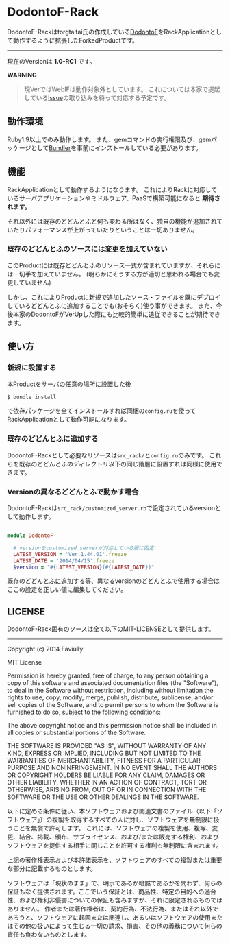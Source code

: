 # DodontoF-Rack

DodontoF-Rackはtorgtaitai氏の作成している[DodontoF](https://github.com/torgtaitai/DodontoF)をRackApplicationとして動作するように拡張したForkedProductです。

---

現在のVersionは **1.0-RC1** です。

**WARNING**
>現VerではWebIFは動作対象外としています。
>これについては本家で提起している[Issue](https://github.com/torgtaitai/DodontoF/issues/7)の取り込みを待って対応する予定です。

## 動作環境

Ruby1.9以上でのみ動作します。
また、gemコマンドの実行権限及び、gemパッケージとして[Bundler](http://bundler.io/)を事前にインストールしている必要があります。

## 機能

RackApplicationとして動作するようになります。
これによりRackに対応しているサーバアプリケーションやミドルウェア、PaaSで構築可能になると **期待されます。**

それ以外には既存のどどんとふと何も変わる所はなく、独自の機能が追加されていたりパフォーマンスが上がっていたりということは一切ありません。

### 既存のどどんとふのソースには変更を加えていない

このProductには既存どどんとふのリソース一式が含まれていますが、それらには一切手を加えていません。
(明らかにそうする方が適切と思われる場合でも変更していません)

しかし、これによりProductに新規で追加したソース・ファイルを既にデプロイしているどどんとふに追加することでも(おそらく)使う事ができます。
また、今後本家のDodontoFがVerUpした際にも比較的簡単に追従できることが期待できます。

## 使い方

### 新規に設置する

本Productをサーバの任意の場所に設置した後

```bash
$ bundle install
```

で依存パッケージを全てインストールすれば同梱の`config.ru`を使ってRackApplicationとして動作可能になります。

### 既存のどどんとふに追加する

DodontoF-Rackとして必要なリソースは`src_rack/`と`config.ru`のみです。
これらを既存のどどんとふのディレクトリ以下の同じ階層に設置すれば同様に使用できます。

### Versionの異なるどどんとふで動かす場合

DodontoF-Rackは`src_rack/customized_server.rb`で設定されているversionとして動作します。

```ruby

module DodontoF

  # versionをcustomized_serverが対応している版に固定
  LATEST_VERSION = 'Ver.1.44.01'.freeze
  LATEST_DATE = '2014/04/15'.freeze
  $version = "#{LATEST_VERSION}(#{LATEST_DATE})"
```

既存のどどんとふに追加する等、異なるversionのどどんとふで使用する場合はここの設定を正しい値に編集してください。

## LICENSE

DodontoF-Rack固有のソースは全て以下のMIT-LICENSEとして提供します。

---

Copyright (c) 2014 FaviuTy

MIT License

Permission is hereby granted, free of charge, to any person obtaining
a copy of this software and associated documentation files (the
"Software"), to deal in the Software without restriction, including
without limitation the rights to use, copy, modify, merge, publish,
distribute, sublicense, and/or sell copies of the Software, and to
permit persons to whom the Software is furnished to do so, subject to
the following conditions:

The above copyright notice and this permission notice shall be
included in all copies or substantial portions of the Software.

THE SOFTWARE IS PROVIDED "AS IS", WITHOUT WARRANTY OF ANY KIND,
EXPRESS OR IMPLIED, INCLUDING BUT NOT LIMITED TO THE WARRANTIES OF
MERCHANTABILITY, FITNESS FOR A PARTICULAR PURPOSE AND
NONINFRINGEMENT. IN NO EVENT SHALL THE AUTHORS OR COPYRIGHT HOLDERS BE
LIABLE FOR ANY CLAIM, DAMAGES OR OTHER LIABILITY, WHETHER IN AN ACTION
OF CONTRACT, TORT OR OTHERWISE, ARISING FROM, OUT OF OR IN CONNECTION
WITH THE SOFTWARE OR THE USE OR OTHER DEALINGS IN THE SOFTWARE.

以下に定める条件に従い、本ソフトウェアおよび関連文書のファイル（以下「ソフトウェア」）の複製を取得するすべての人に対し、ソフトウェアを無制限に扱うことを無償で許可します。
これには、ソフトウェアの複製を使用、複写、変更、結合、掲載、頒布、サブライセンス、および/または販売する権利、およびソフトウェアを提供する相手に同じことを許可する権利も無制限に含まれます。

上記の著作権表示および本許諾表示を、ソフトウェアのすべての複製または重要な部分に記載するものとします。

ソフトウェアは「現状のまま」で、明示であるか暗黙であるかを問わず、何らの保証もなく提供されます。ここでいう保証とは、商品性、特定の目的への適合性、および権利非侵害についての保証も含みますが、それに限定されるものではありません。 作者または著作権者は、契約行為、不法行為、またはそれ以外であろうと、ソフトウェアに起因または関連し、あるいはソフトウェアの使用またはその他の扱いによって生じる一切の請求、損害、その他の義務について何らの責任も負わないものとします。

